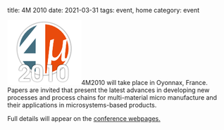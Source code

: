 title: 4M 2010
date: 2021-03-31
tags: event, home
category: event

<!--break-->
![IWMF2010](/images/4m-logotight.png)4M2010 will take place in Oyonnax, France. Papers are invited that present the latest advances in developing new processes and process chains for multi-material micro manufacture and their applications in microsystems-based products.  
  
Full details will appear on the [conference webpages.](../conference/2010.html)